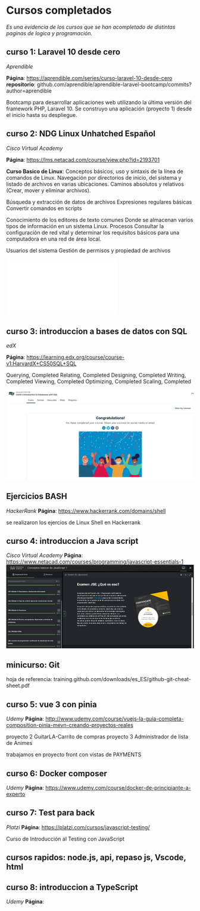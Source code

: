 # Cursos completados 

_Es una evidencia de los cursos que se han acompletado de distintas paginas de logica y programación._

## curso 1: Laravel 10 desde cero

_Aprendible_

**Página**: https://aprendible.com/series/curso-laravel-10-desde-cero
**repositorio**: github.com/aprendible/aprendible-laravel-bootcamp/commits?author=aprendible

Bootcamp para desarrollar aplicaciones web utilizando la última versión del framework PHP, Laravel 10.
Se construyo una aplicación (proyecto 1) desde el inicio hasta su despliegue.


## curso 2: NDG Linux Unhatched Español

_Cisco Virtual Academy_

**Página**: https://lms.netacad.com/course/view.php?id=2193701

**Curso Basico de Linux**: 
Conceptos básicos, uso y sintaxis de la línea de comandos de Linux.
Navegación por directorios de inicio, del sistema y listado de archivos en varias ubicaciones.
Caminos absolutos y relativos (Crear, mover y eliminar archivos).

Búsqueda y extracción de datos de archivos
Expresiones regulares básicas
Convertir comandos en scripts 

Conocimiento de los editores de texto comunes
Donde se almacenan varios tipos de información en un sistema Linux.
Procesos
Consultar la configuración de red vital y determinar los requisitos básicos para una computadora en una red de área local.

Usuarios del sistema
Gestión de permisos y propiedad de archivos

![linux](/NDG-Linux-Unhatc-certificate.pdf)


## curso 3: introduccion a bases de datos con SQL 

_edX_

**Página**: https://learning.edx.org/course/course-v1:HarvardX+CS50SQL+SQL

Querying, Completed
Relating, Completed
Designing, Completed
Writing, Completed
Viewing, Completed
Optimizing, Completed
Scaling, Completed

![linux](/Introduction-to-Databases-with-SQL.png)


## Ejercicios BASH

_HackerRank_
**Página**: https://www.hackerrank.com/domains/shell

se realizaron los ejercios de Linux Shell en Hackerrank

## curso 4: introduccion a Java script

_Cisco Virtual Academy_
**Página**: https://www.netacad.com/courses/programming/javascript-essentials-1
![linux](/Javascript-essentials-1.png)

## minicurso: Git

hoja de referencia: training.github.com/downloads/es_ES/github-git-cheat-sheet.pdf

## curso 5: vue 3 con pinia

_Udemy_
**Página**: http://www.udemy.com/course/vuejs-la-guia-completa-composition-pinia-mevn-creando-proyectos-reales

proyecto 2 GuitarLA-Carrito de compras
proyecto 3 Administrador de lista de Animes

trabajamos en proyecto front con vistas de PAYMENTS

## curso 6: Docker composer

_Udemy_
**Página**: https://www.udemy.com/course/docker-de-principiante-a-experto

## curso 7: Test para back

_Platzi_
**Página**: https://platzi.com/cursos/javascript-testing/

Curso de Introducción al Testing con JavaScript

## cursos rapidos: node.js, api, repaso js, Vscode, html

## curso 8: introduccion a TypeScript
_Udemy_
**Página**:

